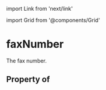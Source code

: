 import Link from 'next/link'
  
import Grid from '@components/Grid'

# faxNumber

The fax number.

## Property of



